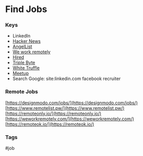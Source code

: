 # Find Jobs

### Keys
- LinkedIn
- [Hacker News](https://news.ycombinator.com/item?id=17902901)
- [AngelList](https://angel.co/jobs)
- [We work remotely](weworkremotely.com)
- [Hired](https://links.zerotomastery.io/hired_udemymci)
- [Triple Byte](https://triplebyte.com/)
- [White Truffle](whitetruffle.com)
- [Meetup](meetup.com)
- Search Google: site:linkedin.com facebook recruiter

### Remote Jobs
[https://designmodo.com/jobs/](https://designmodo.com/jobs/)  
[https://www.remotelist.pw/](https://www.remotelist.pw/)  
[https://remoteonly.io/](https://remoteonly.io/)  
[https://weworkremotely.com/](https://weworkremotely.com/)  
[https://remoteok.io/](https://remoteok.io/)

### Tags
#job
